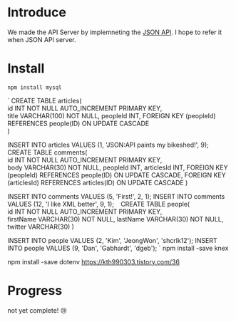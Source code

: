 # Introduce
We made the API Server by implemneting the [JSON API](https://jsonapi.org/).
I hope to refer it when JSON API server.

# Install
    npm install mysql
`
CREATE TABLE articles(                               
  id INT NOT NULL AUTO_INCREMENT PRIMARY KEY,                 
  title VARCHAR(100) NOT NULL,
  peopleId INT,
  FOREIGN KEY (peopleId) REFERENCES people(ID) ON UPDATE CASCADE  
)

INSERT INTO articles VALUES (1, 'JSON:API paints my bikeshed!', 9);
`
`
CREATE TABLE comments(                               
  id INT NOT NULL AUTO_INCREMENT PRIMARY KEY,                 
  body VARCHAR(30) NOT NULL,
  peopleId INT,
  articlesId INT,
  FOREIGN KEY (peopleId) REFERENCES people(ID) ON UPDATE CASCADE,
  FOREIGN KEY (articlesId) REFERENCES articles(ID) ON UPDATE CASCADE
)

INSERT INTO comments VALUES (5, 'First!', 2, 1);
INSERT INTO comments VALUES (12, 'I like XML better', 9, 1);
`
`
CREATE TABLE people(                               
  id INT NOT NULL AUTO_INCREMENT PRIMARY KEY,                 
  firstName VARCHAR(30) NOT NULL,
  lastName VARCHAR(30) NOT NULL,
  twitter VARCHAR(30)
)

INSERT INTO people VALUES (2, 'Kim', 'JeongWon', 'shcrlk12');
INSERT INTO people VALUES (9, 'Dan', 'Gabhardt', 'dgeb');
`
npm install -save knex

npm install -save dotenv
https://kth990303.tistory.com/36
# Progress
not yet complete! 😢